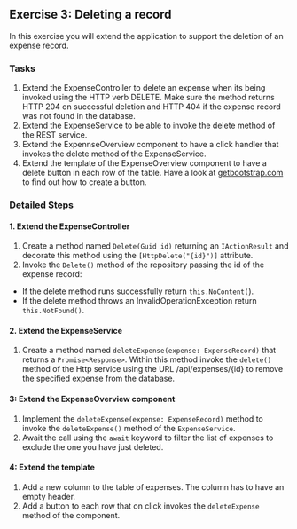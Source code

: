 ## Exercise 3: Deleting a record ##

In this exercise you will extend the application to support the deletion of an expense record.

### Tasks ###

1. Extend the ExpenseController to delete an expense when its being invoked using the HTTP verb DELETE. Make sure the method returns HTTP 204 on successful deletion and HTTP 404 if the expense record was not found in the database.
2. Extend the ExpenseService to be able to invoke the delete method of the REST service.
3. Extend the ExpennseOverview component to have a click handler that invokes the delete method of the ExpenseService.
4. Extend the template of the ExpenseOverview component to have a delete button in each row of the table. Have a look at [getbootstrap.com](http://www.getbootstrap.com) to find out how to create a button.

### Detailed Steps ###

#### 1. Extend the ExpenseController ####

1. Create a method named `Delete(Guid id)` returning an `IActionResult` and decorate this method using the `[HttpDelete("{id}")]` attribute.
1. Invoke the `Delete()` method of the repository passing the id of the expense record:
  * If the delete method runs successfully return `this.NoContent(`).
  * If the delete method throws an InvalidOperationException return `this.NotFound()`.

#### 2. Extend the ExpenseService ####

1. Create a method named `deleteExpense(expense: ExpenseRecord)` that returns a `Promise<Response>`. Within this method invoke the `delete()` method of the Http service using the URL /api/expenses/{id} to remove the specified expense from the database.

#### 3: Extend the ExpenseOverview component ####

1. Implement the `deleteExpense(expense: ExpenseRecord)` method to invoke the `deleteExpense()` method of the `ExpenseService`.
1. Await the call using the `await` keyword to filter the list of expenses to exclude the one you have just deleted.

#### 4: Extend the template ####

1. Add a new column to the table of expenses. The column has to have an empty header.
1. Add a button to each row that on click invokes the `deleteExpense` method of the component.